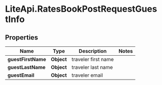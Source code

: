 # LiteApi.RatesBookPostRequestGuestInfo

## Properties

Name | Type | Description | Notes
------------ | ------------- | ------------- | -------------
**guestFirstName** | **Object** | traveler first name | 
**guestLastName** | **Object** | traveler last name | 
**guestEmail** | **Object** | traveler email | 


